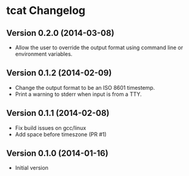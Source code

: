 # tcat Changelog

## Version 0.2.0 (2014-03-08)
- Allow the user to override the output format using command line or environment variables.

## Version 0.1.2 (2014-02-09)
- Change the output format to be an ISO 8601 timestemp.
- Print a warning to stderr when input is from a TTY.

## Version 0.1.1 (2014-02-08)
- Fix build issues on gcc/linux
- Add space before timeszone (PR #1)

## Version 0.1.0 (2014-01-16)
- Initial version